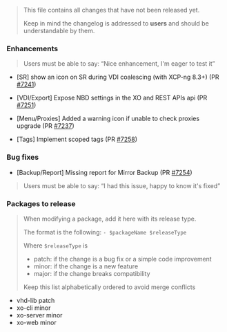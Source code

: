 > This file contains all changes that have not been released yet.
>
> Keep in mind the changelog is addressed to **users** and should be
> understandable by them.

### Enhancements

> Users must be able to say: “Nice enhancement, I'm eager to test it”

- [SR] show an icon on SR during VDI coalescing (with XCP-ng 8.3+) (PR [#7241](https://github.com/vatesfr/xen-orchestra/pull/7241))

- [VDI/Export] Expose NBD settings in the XO and REST APIs api (PR [#7251](https://github.com/vatesfr/xen-orchestra/pull/7251))
- [Menu/Proxies] Added a warning icon if unable to check proxies upgrade (PR [#7237](https://github.com/vatesfr/xen-orchestra/pull/7237))
- [Tags] Implement scoped tags (PR [#7258](https://github.com/vatesfr/xen-orchestra/pull/7258))

### Bug fixes

- [Backup/Report] Missing report for Mirror Backup (PR [#7254](https://github.com/vatesfr/xen-orchestra/pull/7254))

> Users must be able to say: “I had this issue, happy to know it's fixed”

### Packages to release

> When modifying a package, add it here with its release type.
>
> The format is the following: `- $packageName $releaseType`
>
> Where `$releaseType` is
>
> - patch: if the change is a bug fix or a simple code improvement
> - minor: if the change is a new feature
> - major: if the change breaks compatibility
>
> Keep this list alphabetically ordered to avoid merge conflicts

<!--packages-start-->

- vhd-lib patch
- xo-cli minor
- xo-server minor
- xo-web minor

<!--packages-end-->
